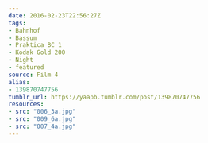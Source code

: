 ```yaml
---
date: 2016-02-23T22:56:27Z
tags:
- Bahnhof
- Bassum
- Praktica BC 1
- Kodak Gold 200
- Night
- featured
source: Film 4
alias:
- 139870747756
tumblr_url: https://yaapb.tumblr.com/post/139870747756
resources:
- src: "006_3a.jpg"
- src: "009_6a.jpg"
- src: "007_4a.jpg"
---
```

